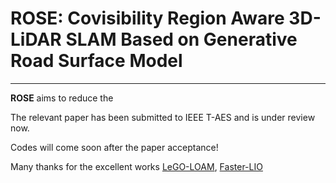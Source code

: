 # ROSE: Covisibility Region Aware 3D-LiDAR SLAM Based on Generative Road Surface Model 
---
**ROSE** aims to reduce the 

The relevant paper has been submitted to IEEE T-AES and is under review now. 

Codes will come soon after the paper acceptance! 

Many thanks for the excellent works [LeGO-LOAM](https://github.com/RobustFieldAutonomyLab/LeGO-LOAM), [Faster-LIO](https://github.com/gaoxiang12/faster-lio) 
